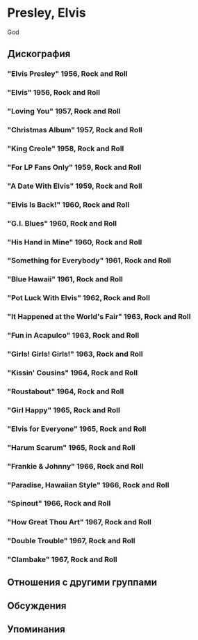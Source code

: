 # Presley, Elvis

God

## Дискография

### "Elvis Presley" 1956, Rock and Roll



### "Elvis" 1956, Rock and Roll



### "Loving You" 1957, Rock and Roll



### "Christmas Album" 1957, Rock and Roll



### "King Creole" 1958, Rock and Roll



### "For LP Fans Only" 1959, Rock and Roll



### "A Date With Elvis" 1959, Rock and Roll



### "Elvis Is Back!" 1960, Rock and Roll



### "G.I. Blues" 1960, Rock and Roll



### "His Hand in Mine" 1960, Rock and Roll



### "Something for Everybody" 1961, Rock and Roll



### "Blue Hawaii" 1961, Rock and Roll



### "Pot Luck With Elvis" 1962, Rock and Roll



### "It Happened at the World's Fair" 1963, Rock and Roll



### "Fun in Acapulco" 1963, Rock and Roll



### "Girls! Girls! Girls!" 1963, Rock and Roll



### "Kissin' Cousins" 1964, Rock and Roll



### "Roustabout" 1964, Rock and Roll



### "Girl Happy" 1965, Rock and Roll



### "Elvis for Everyone" 1965, Rock and Roll



### "Harum Scarum" 1965, Rock and Roll



### "Frankie & Johnny" 1966, Rock and Roll



### "Paradise, Hawaiian Style" 1966, Rock and Roll



### "Spinout" 1966, Rock and Roll



### "How Great Thou Art" 1967, Rock and Roll



### "Double Trouble" 1967, Rock and Roll



### "Clambake" 1967, Rock and Roll




## Отношения с другими группами


## Обсуждения


## Упоминания

